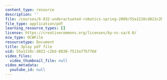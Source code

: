 ```yaml
---
content_type: resource
description: ''
file: /courses/6-832-underactuated-robotics-spring-2009/55a1210cd822c2bd80307513a77b776d_CUygqWS7occ.pdf
file_type: application/pdf
learning_resource_types: []
license: https://creativecommons.org/licenses/by-nc-sa/4.0/
ocw_type: OCWFile
resourcetype: Document
title: 3play pdf file
uid: 55a1210c-d822-c2bd-8030-7513a77b776d
video_files:
  video_thumbnail_file: null
video_metadata:
  youtube_id: null
---
```

